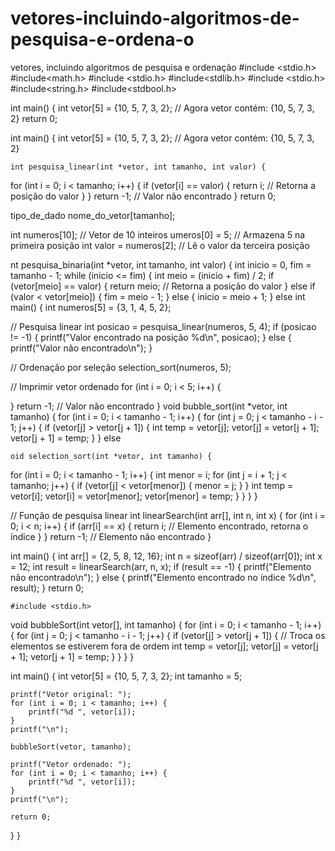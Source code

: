# vetores-incluindo-algoritmos-de-pesquisa-e-ordena-o
vetores, incluindo algoritmos de pesquisa e ordenação
#include <stdio.h>   
#include<math.h>
#include <stdio.h> 
#include<stdlib.h>
#include <stdio.h>
#include<string.h> 
#include<stdbool.h> 

int main() {
    int vetor[5] = {10, 5, 7, 3, 2};
    // Agora vetor contém: {10, 5, 7, 3, 2} 
    return 0;   

int main() {
    int vetor[5] = {10, 5, 7, 3, 2};
    // Agora vetor contém: {10, 5, 7, 3, 2} 

    int pesquisa_linear(int *vetor, int tamanho, int valor) {
  for (int i = 0; i < tamanho; i++) {
    if (vetor[i] == valor) {
      return i; // Retorna a posição do valor
    }
  }
  return -1; // Valor não encontrado
}
    return 0;

tipo_de_dado nome_do_vetor[tamanho];

int numeros[10]; // Vetor de 10 inteiros
umeros[0] = 5; // Armazena 5 na primeira posição
int valor = numeros[2]; // Lê o valor da terceira posição 

nt pesquisa_binaria(int *vetor, int tamanho, int valor) {
  int inicio = 0, fim = tamanho - 1;
  while (inicio <= fim) {
    int meio = (inicio + fim) / 2;
    if (vetor[meio] == valor) {
      return meio; // Retorna a posição do valor
    } else if (valor < vetor[meio]) {
      fim = meio - 1;
    } else {
      inicio = meio + 1;
    } else
int main() {
  int numeros[5] = {3, 1, 4, 5, 2};

  // Pesquisa linear
  int posicao = pesquisa_linear(numeros, 5, 4);
  if (posicao != -1) {
    printf("Valor encontrado na posição %d\n", posicao);
  } else {
    printf("Valor não encontrado\n");
  }

  // Ordenação por seleção
  selection_sort(numeros, 5);

  // Imprimir vetor ordenado
  for (int i = 0; i < 5; i++) {



  }
  return -1; // Valor não encontrado
}
void bubble_sort(int *vetor, int tamanho) {
  for (int i = 0; i < tamanho - 1; i++) {
    for (int j = 0; j < tamanho - i - 1; j++) {
      if (vetor[j] > vetor[j + 1]) {
        int temp = vetor[j];
        vetor[j] = vetor[j + 1];
        vetor[j + 1] = temp;
      }
    } else  

    oid selection_sort(int *vetor, int tamanho) {
  for (int i = 0; i < tamanho - 1; i++) {
    int menor = i;
    for (int j = i + 1; j < tamanho; j++) {
      if (vetor[j] < vetor[menor]) {
        menor = j;
      }
    }
    int temp = vetor[i];
    vetor[i] = vetor[menor];
    vetor[menor] = temp;
  }
}
  }
}



// Função de pesquisa linear
int linearSearch(int arr[], int n, int x) {
    for (int i = 0; i < n; i++) {
        if (arr[i] == x) {
            return i;  // Elemento encontrado, retorna o índice
        }
    }
    return -1;  // Elemento não encontrado
}

int main() {
    int arr[] = {2, 5, 8, 12, 16};
    int n = sizeof(arr) / sizeof(arr[0]);
    int x = 12;
    int result = linearSearch(arr, n, x);
    if (result == -1) {
        printf("Elemento não encontrado\n");
    } else {
        printf("Elemento encontrado no índice %d\n", result);
    }
    return 0; 

    #include <stdio.h>

void bubbleSort(int vetor[], int tamanho) {
    for (int i = 0; i < tamanho - 1; i++) {
        for (int j = 0; j < tamanho - i - 1; j++) {
            if (vetor[j] > vetor[j + 1]) {
                // Troca os elementos se estiverem fora de ordem
                int temp = vetor[j];
                vetor[j] = vetor[j + 1];
                vetor[j + 1] = temp;
            }
        }
    }
}

int main() {
    int vetor[5] = {10, 5, 7, 3, 2};
    int tamanho = 5;
    
    printf("Vetor original: ");
    for (int i = 0; i < tamanho; i++) {
        printf("%d ", vetor[i]);
    }
    printf("\n");

    bubbleSort(vetor, tamanho);

    printf("Vetor ordenado: ");
    for (int i = 0; i < tamanho; i++) {
        printf("%d ", vetor[i]);
    }
    printf("\n");

    return 0;
}
}
